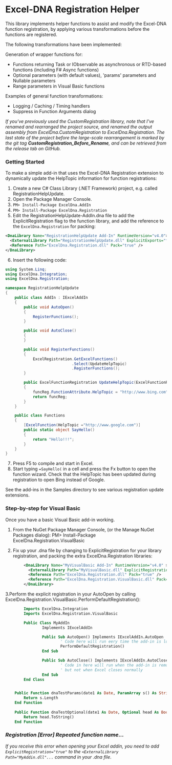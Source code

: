Excel-DNA Registration Helper
=============================

This library implements helper functions to assist and modify the Excel-DNA function registration, by applying various transformations before the functions are registered.

The following transformations have been implemented:

Generation of wrapper functions for:

- Functions returning Task<T> or IObservable<T> as asynchronous or RTD-based functions (including F# Async<T> functions)
- Optional parameters (with default values), 'params' parameters and Nullable<T> parameters
- Range parameters in Visual Basic functions

Examples of general function transformations:

- Logging / Caching / Timing handlers
- Suppress in Function Arguments dialog

_If you've previously used the CustomRegistration library, note that I've renamed and rearranged the project source, and renamed the output assembly from ExcelDna.CustomRegistration to ExcelDna.Registration. The last state of the project before the large-scale rearrangement is marked by the git tag **CustomRegistration_Before_Rename**, and can be retrieved from the release tab on GitHub._

### Getting Started
To make a simple add-in that uses the Excel-DNA Registration extension to dynamically update the HelpTopic information for function registrations:

1. Create a new C# Class Library (.NET Framework) project, e.g. called RegistrationHelpUpdate.
2. Open the Package Manager Console.
3. `PM> Install-Package ExcelDna.AddIn`
4. `PM> Install-Package ExcelDna.Registration`
5. Edit the RegistrationHelpUpdate-AddIn.dna file to add the ExplicitRegistration flag to the function library, and add the reference to the `ExcelDna.Registration` for packing:
```xml
<DnaLibrary Name="RegistrationHelpUpdate Add-In" RuntimeVersion="v4.0">
  <ExternalLibrary Path="RegistrationHelpUpdate.dll" ExplicitExports="false" ExplicitRegistration="true" LoadFromBytes="true" Pack="true" />
  <Reference Path="ExcelDna.Registration.dll" Pack="true" />
</DnaLibrary>
```
6. Insert the following code:
```cs
using System.Linq;
using ExcelDna.Integration;
using ExcelDna.Registration;

namespace RegistrationHelpUpdate
{
    public class AddIn : IExcelAddIn
    {
        public void AutoOpen()
        {
            RegisterFunctions();
        }

        public void AutoClose()
        {
        }

        public void RegisterFunctions()
        {
            ExcelRegistration.GetExcelFunctions()
                             .Select(UpdateHelpTopic)
                             .RegisterFunctions(); 
        }

        public ExcelFunctionRegistration UpdateHelpTopic(ExcelFunctionRegistration funcReg)
        {
            funcReg.FunctionAttribute.HelpTopic = "http://www.bing.com";
            return funcReg;
        }
    }

    public class Functions
    {
        [ExcelFunction(HelpTopic ="http://www.google.com")]
        public static object SayHello()
        {
            return "Hello!!!";
        }
    }
}
```
7. Press F5 to compile and start in Excel.
8. Start typing `=SayHello(` in a cell and press the Fx button to open the function wizard. Check that  the HelpTopic has been updated during registration to open Bing instead of Google.

See the add-ins in the Samples directory to see various registration update extensions.

### Step-by-step for Visual Basic

Once you have a basic Visual Basic add-in working.

1. From the NuGet Package Manager Console, (or the Manage NuGet Packages dialog): 
    PM>  Install-Package ExcelDna.Registration.VisualBasic 

2. Fix up your .dna file by changing to ExplicitRegistration for your library registration, and packing the extra ExcelDna.Registration libraries: 

```xml
        <DnaLibrary Name="MyVisualBasic Add-In" RuntimeVersion="v4.0" > 
          <ExternalLibrary Path="MyVisualBasic.dll" ExplicitRegistration="true" LoadFromBytes="true" Pack="true" /> 
          <Reference Path="ExcelDna.Registration.dll" Pack="true" /> 
          <Reference Path="ExcelDna.Registration.VisualBasic.dll" Pack="true" /> 
        </DnaLibrary> 
```

3.Perform the explicit registration in your AutoOpen by calling ExcelDna.Registration.VisualBasic.PerformDefaultRegistration(): 

```vb
        Imports ExcelDna.Integration 
        Imports ExcelDna.Registration.VisualBasic 

        Public Class MyAddIn 
                Implements IExcelAddIn 

                Public Sub AutoOpen() Implements IExcelAddIn.AutoOpen 
                        ' Code here will run eery time the add-in is loaded 
                        PerformDefaultRegistration() 
                End Sub 

                Public Sub AutoClose() Implements IExcelAddIn.AutoClose 
                        ' Code in here will run when the add-in is removed in the Add-Ins dialog, 
                        ' but not when Excel closes normally 
                End Sub 
        End Class 


    Public Function dnaTestParams(date1 As Date, ParamArray s() As String) As String 
        Return s.Length 
    End Function 
    
    Public Function dnaTestOptional(date1 As Date, Optional head As Boolean = True) As String 
        Return head.ToString() 
    End Function 
```

### _Registration [Error] Repeated function name..._
_If you receive this error when opening your Excel addin, you need to add `ExplicitRegistration="true"` to the `<ExternalLibrary Path="MyAddin.dll"...` command in your .dna file_.

